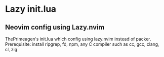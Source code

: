 # Lazy init.lua
## Neovim config using Lazy.nvim


ThePrimeagen's init.lua which config using lazy.nvim instead of packer.
Prerequisite: install ripgrep, fd, npm, any C compiler such as cc, gcc, clang, cl, zig
